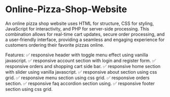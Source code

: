 # Online-Pizza-Shop-Website
An online pizza shop website uses HTML for structure, CSS for styling, JavaScript for interactivity, and PHP for server-side processing. This combination allows for real-time cart updates, secure order processing, and a user-friendly interface, providing a seamless and engaging experience for customers ordering their favorite pizzas online.

Features:
✅ responsive header with toggle menu effect using vanilla javascript.
✅ responsive account section with login and register form.
✅ responsive orders and shopping cart side bar.
✅ responsive home section with slider using vanilla javascript.
✅ responsive about section using css grid.
✅ responsive menu section using css grid.
✅ responsive orders section.
✅ responsive faq accordion section using.
✅ responsive footer section using css grid.
